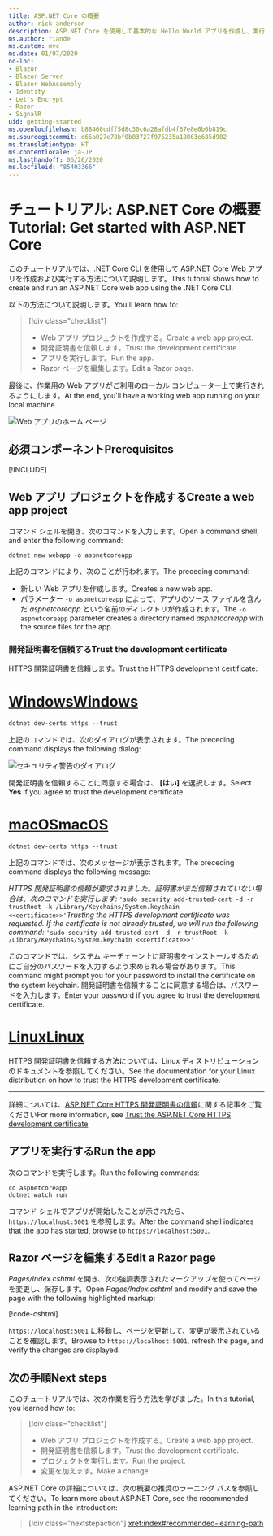 ```yaml
---
title: ASP.NET Core の概要
author: rick-anderson
description: ASP.NET Core を使用して基本的な Hello World アプリを作成し、実行する簡単なチュートリアルです。
ms.author: riande
ms.custom: mvc
ms.date: 01/07/2020
no-loc:
- Blazor
- Blazor Server
- Blazor WebAssembly
- Identity
- Let's Encrypt
- Razor
- SignalR
uid: getting-started
ms.openlocfilehash: b88460cdff5d8c30c6a28afdb4f67e8e0b6b819c
ms.sourcegitcommit: d65a027e78bf0b83727f975235a18863e685d902
ms.translationtype: HT
ms.contentlocale: ja-JP
ms.lasthandoff: 06/26/2020
ms.locfileid: "85403366"
---
```

# <a name="tutorial-get-started-with-aspnet-core"></a><span data-ttu-id="ce892-103">チュートリアル: ASP.NET Core の概要</span><span class="sxs-lookup"><span data-stu-id="ce892-103">Tutorial: Get started with ASP.NET Core</span></span>

<span data-ttu-id="ce892-104">このチュートリアルでは、.NET Core CLI を使用して ASP.NET Core Web アプリを作成および実行する方法について説明します。</span><span class="sxs-lookup"><span data-stu-id="ce892-104">This tutorial shows how to create and run an ASP.NET Core web app using the .NET Core CLI.</span></span>

<span data-ttu-id="ce892-105">以下の方法について説明します。</span><span class="sxs-lookup"><span data-stu-id="ce892-105">You'll learn how to:</span></span>

> [!div class="checklist"]
> * <span data-ttu-id="ce892-106">Web アプリ プロジェクトを作成する。</span><span class="sxs-lookup"><span data-stu-id="ce892-106">Create a web app project.</span></span>
> * <span data-ttu-id="ce892-107">開発証明書を信頼します。</span><span class="sxs-lookup"><span data-stu-id="ce892-107">Trust the development certificate.</span></span>
> * <span data-ttu-id="ce892-108">アプリを実行します。</span><span class="sxs-lookup"><span data-stu-id="ce892-108">Run the app.</span></span>
> * <span data-ttu-id="ce892-109">Razor ページを編集します。</span><span class="sxs-lookup"><span data-stu-id="ce892-109">Edit a Razor page.</span></span>

<span data-ttu-id="ce892-110">最後に、作業用の Web アプリがご利用のローカル コンピューター上で実行されるようにします。</span><span class="sxs-lookup"><span data-stu-id="ce892-110">At the end, you'll have a working web app running on your local machine.</span></span>

![Web アプリのホーム ページ](_static/home-page.png)

## <a name="prerequisites"></a><span data-ttu-id="ce892-112">必須コンポーネント</span><span class="sxs-lookup"><span data-stu-id="ce892-112">Prerequisites</span></span>

[!INCLUDE[](~/includes/3.1-SDK.md)]

## <a name="create-a-web-app-project"></a><span data-ttu-id="ce892-113">Web アプリ プロジェクトを作成する</span><span class="sxs-lookup"><span data-stu-id="ce892-113">Create a web app project</span></span>

<span data-ttu-id="ce892-114">コマンド シェルを開き、次のコマンドを入力します。</span><span class="sxs-lookup"><span data-stu-id="ce892-114">Open a command shell, and enter the following command:</span></span>

```dotnetcli
dotnet new webapp -o aspnetcoreapp
```

<span data-ttu-id="ce892-115">上記のコマンドにより、次のことが行われます。</span><span class="sxs-lookup"><span data-stu-id="ce892-115">The preceding command:</span></span>

* <span data-ttu-id="ce892-116">新しい Web アプリを作成します。</span><span class="sxs-lookup"><span data-stu-id="ce892-116">Creates a new web app.</span></span>  
* <span data-ttu-id="ce892-117">パラメーター `-o aspnetcoreapp` によって、アプリのソース ファイルを含んだ *aspnetcoreapp* という名前のディレクトリが作成されます。</span><span class="sxs-lookup"><span data-stu-id="ce892-117">The `-o aspnetcoreapp` parameter creates a directory named *aspnetcoreapp* with the source files for the app.</span></span>

### <a name="trust-the-development-certificate"></a><span data-ttu-id="ce892-118">開発証明書を信頼する</span><span class="sxs-lookup"><span data-stu-id="ce892-118">Trust the development certificate</span></span>

<span data-ttu-id="ce892-119">HTTPS 開発証明書を信頼します。</span><span class="sxs-lookup"><span data-stu-id="ce892-119">Trust the HTTPS development certificate:</span></span>

# <a name="windows"></a>[<span data-ttu-id="ce892-120">Windows</span><span class="sxs-lookup"><span data-stu-id="ce892-120">Windows</span></span>](#tab/windows)

```dotnetcli
dotnet dev-certs https --trust
```

<span data-ttu-id="ce892-121">上記のコマンドでは、次のダイアログが表示されます。</span><span class="sxs-lookup"><span data-stu-id="ce892-121">The preceding command displays the following dialog:</span></span>

![セキュリティ警告のダイアログ](~/getting-started/_static/cert.png)

<span data-ttu-id="ce892-123">開発証明書を信頼することに同意する場合は、 **[はい]** を選択します。</span><span class="sxs-lookup"><span data-stu-id="ce892-123">Select **Yes** if you agree to trust the development certificate.</span></span>

# <a name="macos"></a>[<span data-ttu-id="ce892-124">macOS</span><span class="sxs-lookup"><span data-stu-id="ce892-124">macOS</span></span>](#tab/macos)

```dotnetcli
dotnet dev-certs https --trust
```

<span data-ttu-id="ce892-125">上記のコマンドでは、次のメッセージが表示されます。</span><span class="sxs-lookup"><span data-stu-id="ce892-125">The preceding command displays the following message:</span></span>

<span data-ttu-id="ce892-126">*HTTPS 開発証明書の信頼が要求されました。証明書がまだ信頼されていない場合は、次のコマンドを実行します:*  `'sudo security add-trusted-cert -d -r trustRoot -k /Library/Keychains/System.keychain <<certificate>>'`</span><span class="sxs-lookup"><span data-stu-id="ce892-126">*Trusting the HTTPS development certificate was requested. If the certificate is not already trusted, we will run the following command:* `'sudo security add-trusted-cert -d -r trustRoot -k /Library/Keychains/System.keychain <<certificate>>'`</span></span>

<span data-ttu-id="ce892-127">このコマンドでは、システム キーチェーン上に証明書をインストールするためにご自分のパスワードを入力するよう求められる場合があります。</span><span class="sxs-lookup"><span data-stu-id="ce892-127">This command might prompt you for your password to install the certificate on the system keychain.</span></span> <span data-ttu-id="ce892-128">開発証明書を信頼することに同意する場合は、パスワードを入力します。</span><span class="sxs-lookup"><span data-stu-id="ce892-128">Enter your password if you agree to trust the development certificate.</span></span>

# <a name="linux"></a>[<span data-ttu-id="ce892-129">Linux</span><span class="sxs-lookup"><span data-stu-id="ce892-129">Linux</span></span>](#tab/linux)

<span data-ttu-id="ce892-130">HTTPS 開発証明書を信頼する方法については、Linux ディストリビューションのドキュメントを参照してください。</span><span class="sxs-lookup"><span data-stu-id="ce892-130">See the documentation for your Linux distribution on how to trust the HTTPS development certificate.</span></span>

---

<span data-ttu-id="ce892-131">詳細については、[ASP.NET Core HTTPS 開発証明書の信頼](xref:security/enforcing-ssl#trust-the-aspnet-core-https-development-certificate-on-windows-and-macos)に関する記事をご覧ください</span><span class="sxs-lookup"><span data-stu-id="ce892-131">For more information, see [Trust the ASP.NET Core HTTPS development certificate](xref:security/enforcing-ssl#trust-the-aspnet-core-https-development-certificate-on-windows-and-macos)</span></span>

## <a name="run-the-app"></a><span data-ttu-id="ce892-132">アプリを実行する</span><span class="sxs-lookup"><span data-stu-id="ce892-132">Run the app</span></span>

<span data-ttu-id="ce892-133">次のコマンドを実行します。</span><span class="sxs-lookup"><span data-stu-id="ce892-133">Run the following commands:</span></span>

```dotnetcli
cd aspnetcoreapp
dotnet watch run
```

<span data-ttu-id="ce892-134">コマンド シェルでアプリが開始したことが示されたら、`https://localhost:5001` を参照します。</span><span class="sxs-lookup"><span data-stu-id="ce892-134">After the command shell indicates that the app has started, browse to `https://localhost:5001`.</span></span>

## <a name="edit-a-razor-page"></a><span data-ttu-id="ce892-135">Razor ページを編集する</span><span class="sxs-lookup"><span data-stu-id="ce892-135">Edit a Razor page</span></span>

<span data-ttu-id="ce892-136">*Pages/Index.cshtml* を開き、次の強調表示されたマークアップを使ってページを変更し、保存します。</span><span class="sxs-lookup"><span data-stu-id="ce892-136">Open *Pages/Index.cshtml* and modify and save the page with the following highlighted markup:</span></span>

[!code-cshtml[](sample/index.cshtml?highlight=9)]

<span data-ttu-id="ce892-137">`https://localhost:5001` に移動し、ページを更新して、変更が表示されていることを確認します。</span><span class="sxs-lookup"><span data-stu-id="ce892-137">Browse to `https://localhost:5001`, refresh the page, and verify the changes are displayed.</span></span>

## <a name="next-steps"></a><span data-ttu-id="ce892-138">次の手順</span><span class="sxs-lookup"><span data-stu-id="ce892-138">Next steps</span></span>

<span data-ttu-id="ce892-139">このチュートリアルでは、次の作業を行う方法を学びました。</span><span class="sxs-lookup"><span data-stu-id="ce892-139">In this tutorial, you learned how to:</span></span>

> [!div class="checklist"]
> * <span data-ttu-id="ce892-140">Web アプリ プロジェクトを作成する。</span><span class="sxs-lookup"><span data-stu-id="ce892-140">Create a web app project.</span></span>
> * <span data-ttu-id="ce892-141">開発証明書を信頼します。</span><span class="sxs-lookup"><span data-stu-id="ce892-141">Trust the development certificate.</span></span>
> * <span data-ttu-id="ce892-142">プロジェクトを実行します。</span><span class="sxs-lookup"><span data-stu-id="ce892-142">Run the project.</span></span>
> * <span data-ttu-id="ce892-143">変更を加えます。</span><span class="sxs-lookup"><span data-stu-id="ce892-143">Make a change.</span></span>

<span data-ttu-id="ce892-144">ASP.NET Core の詳細については、次の概要の推奨のラーニング パスを参照してください。</span><span class="sxs-lookup"><span data-stu-id="ce892-144">To learn more about ASP.NET Core, see the recommended learning path in the introduction:</span></span>

> [!div class="nextstepaction"]
> <xref:index#recommended-learning-path>
